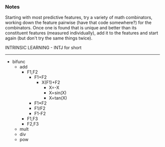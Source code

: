 ### Notes

Starting with most predictive features, try a variety of math combinators, working down
the feature pairwise (have that code somewhere?) for the combinators.  Once one is found that is
unique and better than its constituent features (measured individually), add it to the features
and start again (but don't try the same things twice).

INTRINSIC LEARNING - INTJ for short

-----------------

* bifunc
  * add
    * F1,F2
      * F1+F2
        * X(F1)+F2
          * X=-X
          * X=sin(X)
          * X=tan(X)
      * F1*F2
      * F1/F2
      * F1-F2
    * F1,F3
    * F2,F3
  * mult
  * div
  * pow